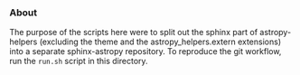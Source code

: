 ### About

The purpose of the scripts here were to split out the 
sphinx part of astropy-helpers (excluding the theme and 
the astropy_helpers.extern extensions) into a separate 
sphinx-astropy repository. To reproduce the git workflow, 
run the ``run.sh`` script in this directory.



